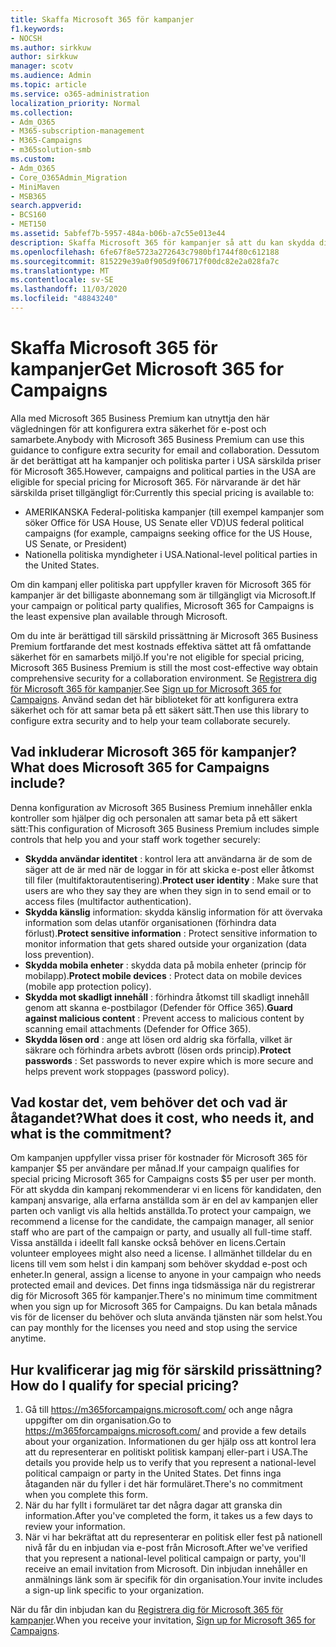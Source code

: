 ```yaml
---
title: Skaffa Microsoft 365 för kampanjer
f1.keywords:
- NOCSH
ms.author: sirkkuw
author: sirkkuw
manager: scotv
ms.audience: Admin
ms.topic: article
ms.service: o365-administration
localization_priority: Normal
ms.collection:
- Adm_O365
- M365-subscription-management
- M365-Campaigns
- m365solution-smb
ms.custom:
- Adm_O365
- Core_O365Admin_Migration
- MiniMaven
- MSB365
search.appverid:
- BCS160
- MET150
ms.assetid: 5abfef7b-5957-484a-b06b-a7c55e013e44
description: Skaffa Microsoft 365 för kampanjer så att du kan skydda din kampanj från Cybersecurity hot mot e-post, data och kommunikation.
ms.openlocfilehash: 6fe67f8e5723a272643c7980bf1744f80c612188
ms.sourcegitcommit: 815229e39a0f905d9f06717f00dc82e2a028fa7c
ms.translationtype: MT
ms.contentlocale: sv-SE
ms.lasthandoff: 11/03/2020
ms.locfileid: "48843240"
---
```

# <a name="get-microsoft-365-for-campaigns"></a><span data-ttu-id="b0bf1-103">Skaffa Microsoft 365 för kampanjer</span><span class="sxs-lookup"><span data-stu-id="b0bf1-103">Get Microsoft 365 for Campaigns</span></span>

<span data-ttu-id="b0bf1-104">Alla med Microsoft 365 Business Premium kan utnyttja den här vägledningen för att konfigurera extra säkerhet för e-post och samarbete.</span><span class="sxs-lookup"><span data-stu-id="b0bf1-104">Anybody with Microsoft 365 Business Premium can use this guidance to configure extra security for email and collaboration.</span></span> <span data-ttu-id="b0bf1-105">Dessutom är det berättigat att ha kampanjer och politiska parter i USA särskilda priser för Microsoft 365.</span><span class="sxs-lookup"><span data-stu-id="b0bf1-105">However, campaigns and political parties in the USA are eligible for special pricing for Microsoft 365.</span></span> <span data-ttu-id="b0bf1-106">För närvarande är det här särskilda priset tillgängligt för:</span><span class="sxs-lookup"><span data-stu-id="b0bf1-106">Currently this special pricing is available to:</span></span>
- <span data-ttu-id="b0bf1-107">AMERIKANSKA Federal-politiska kampanjer (till exempel kampanjer som söker Office för USA House, US Senate eller VD)</span><span class="sxs-lookup"><span data-stu-id="b0bf1-107">US federal political campaigns (for example, campaigns seeking office for the US House, US Senate, or President)</span></span>
- <span data-ttu-id="b0bf1-108">Nationella politiska myndigheter i USA.</span><span class="sxs-lookup"><span data-stu-id="b0bf1-108">National-level political parties in the United States.</span></span>

<span data-ttu-id="b0bf1-109">Om din kampanj eller politiska part uppfyller kraven för Microsoft 365 för kampanjer är det billigaste abonnemang som är tillgängligt via Microsoft.</span><span class="sxs-lookup"><span data-stu-id="b0bf1-109">If your campaign or political party qualifies, Microsoft 365 for Campaigns is the least expensive plan available through Microsoft.</span></span>  

<span data-ttu-id="b0bf1-110">Om du inte är berättigad till särskild prissättning är Microsoft 365 Business Premium fortfarande det mest kostnads effektiva sättet att få omfattande säkerhet för en samarbets miljö.</span><span class="sxs-lookup"><span data-stu-id="b0bf1-110">If you're not eligible for special pricing, Microsoft 365 Business Premium is still the most cost-effective way obtain comprehensive security for a collaboration environment.</span></span> <span data-ttu-id="b0bf1-111">Se [Registrera dig för Microsoft 365 för kampanjer](m365-campaigns-sign-up.md).</span><span class="sxs-lookup"><span data-stu-id="b0bf1-111">See [Sign up for Microsoft 365 for Campaigns](m365-campaigns-sign-up.md).</span></span> <span data-ttu-id="b0bf1-112">Använd sedan det här biblioteket för att konfigurera extra säkerhet och för att samar beta på ett säkert sätt.</span><span class="sxs-lookup"><span data-stu-id="b0bf1-112">Then use this library to configure extra security and to help your team collaborate securely.</span></span> 

## <a name="what-does-microsoft-365-for-campaigns-include"></a><span data-ttu-id="b0bf1-113">Vad inkluderar Microsoft 365 för kampanjer?</span><span class="sxs-lookup"><span data-stu-id="b0bf1-113">What does Microsoft 365 for Campaigns include?</span></span>
<span data-ttu-id="b0bf1-114">Denna konfiguration av Microsoft 365 Business Premium innehåller enkla kontroller som hjälper dig och personalen att samar beta på ett säkert sätt:</span><span class="sxs-lookup"><span data-stu-id="b0bf1-114">This configuration of Microsoft 365 Business Premium includes simple controls that help you and your staff work together securely:</span></span> 
- <span data-ttu-id="b0bf1-115">**Skydda användar identitet** : kontrol lera att användarna är de som de säger att de är med när de loggar in för att skicka e-post eller åtkomst till filer (multifaktorautentisering).</span><span class="sxs-lookup"><span data-stu-id="b0bf1-115">**Protect user identity** : Make sure that users are who they say they are when they sign in to send email or to access files (multifactor authentication).</span></span>
- <span data-ttu-id="b0bf1-116">**Skydda känslig** information: skydda känslig information för att övervaka information som delas utanför organisationen (förhindra data förlust).</span><span class="sxs-lookup"><span data-stu-id="b0bf1-116">**Protect sensitive information** : Protect sensitive information to monitor information that gets shared outside your organization (data loss prevention).</span></span>
- <span data-ttu-id="b0bf1-117">**Skydda mobila enheter** : skydda data på mobila enheter (princip för mobilapp).</span><span class="sxs-lookup"><span data-stu-id="b0bf1-117">**Protect mobile devices** : Protect data on mobile devices (mobile app protection policy).</span></span>
- <span data-ttu-id="b0bf1-118">**Skydda mot skadligt innehåll** : förhindra åtkomst till skadligt innehåll genom att skanna e-postbilagor (Defender för Office 365).</span><span class="sxs-lookup"><span data-stu-id="b0bf1-118">**Guard against malicious content** : Prevent access to malicious content by scanning email attachments (Defender for Office 365).</span></span>
- <span data-ttu-id="b0bf1-119">**Skydda lösen ord** : ange att lösen ord aldrig ska förfalla, vilket är säkrare och förhindra arbets avbrott (lösen ords princip).</span><span class="sxs-lookup"><span data-stu-id="b0bf1-119">**Protect passwords** : Set passwords to never expire which is more secure and helps prevent work stoppages (password policy).</span></span> 


## <a name="what-does-it-cost-who-needs-it-and-what-is-the-commitment"></a><span data-ttu-id="b0bf1-120">Vad kostar det, vem behöver det och vad är åtagandet?</span><span class="sxs-lookup"><span data-stu-id="b0bf1-120">What does it cost, who needs it, and what is the commitment?</span></span>
<span data-ttu-id="b0bf1-121">Om kampanjen uppfyller vissa priser för kostnader för Microsoft 365 för kampanjer $5 per användare per månad.</span><span class="sxs-lookup"><span data-stu-id="b0bf1-121">If your campaign qualifies for special pricing Microsoft 365 for Campaigns costs $5 per user per month.</span></span> <span data-ttu-id="b0bf1-122">För att skydda din kampanj rekommenderar vi en licens för kandidaten, den kampanj ansvarige, alla erfarna anställda som är en del av kampanjen eller parten och vanligt vis alla heltids anställda.</span><span class="sxs-lookup"><span data-stu-id="b0bf1-122">To protect your campaign, we recommend a license for the candidate, the campaign manager, all senior staff who are part of the campaign or party, and usually all full-time staff.</span></span> <span data-ttu-id="b0bf1-123">Vissa anställda i ideellt fall kanske också behöver en licens.</span><span class="sxs-lookup"><span data-stu-id="b0bf1-123">Certain volunteer employees might also need a license.</span></span> <span data-ttu-id="b0bf1-124">I allmänhet tilldelar du en licens till vem som helst i din kampanj som behöver skyddad e-post och enheter.</span><span class="sxs-lookup"><span data-stu-id="b0bf1-124">In general, assign a license to anyone in your campaign who needs protected email and devices.</span></span>
<span data-ttu-id="b0bf1-125">Det finns inga tidsmässiga när du registrerar dig för Microsoft 365 för kampanjer.</span><span class="sxs-lookup"><span data-stu-id="b0bf1-125">There's no minimum time commitment when you sign up for Microsoft 365 for Campaigns.</span></span> <span data-ttu-id="b0bf1-126">Du kan betala månads vis för de licenser du behöver och sluta använda tjänsten när som helst.</span><span class="sxs-lookup"><span data-stu-id="b0bf1-126">You can pay monthly for the licenses you need and stop using the service anytime.</span></span>

## <a name="how-do-i-qualify-for-special-pricing"></a><span data-ttu-id="b0bf1-127">Hur kvalificerar jag mig för särskild prissättning?</span><span class="sxs-lookup"><span data-stu-id="b0bf1-127">How do I qualify for special pricing?</span></span>

1. <span data-ttu-id="b0bf1-128">Gå till https://m365forcampaigns.microsoft.com/ och ange några uppgifter om din organisation.</span><span class="sxs-lookup"><span data-stu-id="b0bf1-128">Go to https://m365forcampaigns.microsoft.com/ and provide a few details about your organization.</span></span> <span data-ttu-id="b0bf1-129">Informationen du ger hjälp oss att kontrol lera att du representerar en politiskt politisk kampanj eller-part i USA.</span><span class="sxs-lookup"><span data-stu-id="b0bf1-129">The details you provide help us to verify that you represent a national-level political campaign or party in the United States.</span></span> <span data-ttu-id="b0bf1-130">Det finns inga åtaganden när du fyller i det här formuläret.</span><span class="sxs-lookup"><span data-stu-id="b0bf1-130">There's no commitment when you complete this form.</span></span> 
2. <span data-ttu-id="b0bf1-131">När du har fyllt i formuläret tar det några dagar att granska din information.</span><span class="sxs-lookup"><span data-stu-id="b0bf1-131">After you've completed the form, it takes us a few days to review your information.</span></span> 
3. <span data-ttu-id="b0bf1-132">När vi har bekräftat att du representerar en politisk eller fest på nationell nivå får du en inbjudan via e-post från Microsoft.</span><span class="sxs-lookup"><span data-stu-id="b0bf1-132">After we've verified that you represent a national-level political campaign or party, you'll receive an email invitation from Microsoft.</span></span> <span data-ttu-id="b0bf1-133">Din inbjudan innehåller en anmälnings länk som är specifik för din organisation.</span><span class="sxs-lookup"><span data-stu-id="b0bf1-133">Your invite includes a sign-up link specific to your organization.</span></span> 

<span data-ttu-id="b0bf1-134">När du får din inbjudan kan du [Registrera dig för Microsoft 365 för kampanjer](m365-campaigns-sign-up.md).</span><span class="sxs-lookup"><span data-stu-id="b0bf1-134">When you receive your invitation, [Sign up for Microsoft 365 for Campaigns](m365-campaigns-sign-up.md).</span></span>


